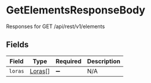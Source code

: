 # GetElementsResponseBody

Responses for GET /api/rest/v1/elements


## Fields

| Field                                       | Type                                        | Required                                    | Description                                 |
| ------------------------------------------- | ------------------------------------------- | ------------------------------------------- | ------------------------------------------- |
| `loras`                                     | [Loras](../../models/operations/loras.md)[] | :heavy_minus_sign:                          | N/A                                         |